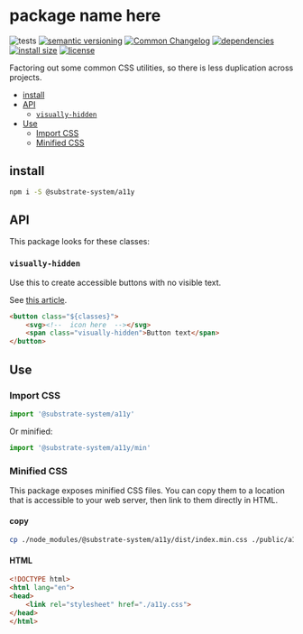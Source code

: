 # package name here
![tests](https://github.com/substrate-system/a11y/actions/workflows/nodejs.yml/badge.svg)
[![semantic versioning](https://img.shields.io/badge/semver-2.0.0-blue?logo=semver&style=flat-square)](https://semver.org/)
[![Common Changelog](https://nichoth.github.io/badge/common-changelog.svg)](./CHANGELOG.md)
[![dependencies](https://img.shields.io/badge/dependencies-zero-brightgreen.svg?style=flat-square)](package.json)
[![install size](https://flat.badgen.net/packagephobia/install/@substrate-system/a11y)](https://packagephobia.com/result?p=@substrate-system/a11y)
[![license](https://img.shields.io/badge/license-MIT-brightgreen.svg?style=flat-square)](LICENSE)

Factoring out some common CSS utilities, so there is less duplication across projects.

<!-- toc -->

- [install](#install)
- [API](#api)
  * [`visually-hidden`](#visually-hidden)
- [Use](#use)
  * [Import CSS](#import-css)
  * [Minified CSS](#minified-css)

<!-- tocstop -->

## install

```sh
npm i -S @substrate-system/a11y
```

## API
This package looks for these classes:

### `visually-hidden`

Use this to create accessible buttons with no visible text.

See [this article](https://www.sarasoueidan.com/blog/accessible-icon-buttons/).

```html
<button class="${classes}">
    <svg><!--  icon here  --></svg>
    <span class="visually-hidden">Button text</span>
</button>
```

## Use

### Import CSS

```js
import '@substrate-system/a11y'
```

Or minified:
```js
import '@substrate-system/a11y/min'
```

### Minified CSS
This package exposes minified CSS files. You can copy them to a location that is
accessible to your web server, then link to them directly in HTML.

#### copy
```sh
cp ./node_modules/@substrate-system/a11y/dist/index.min.css ./public/a11y.css
```

#### HTML
```html
<!DOCTYPE html>
<html lang="en">
<head>
    <link rel="stylesheet" href="./a11y.css">
</head>
</html>
```
